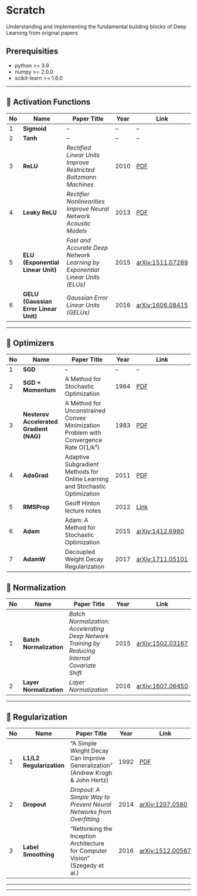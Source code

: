 # Scratch
Understanding and Implementing the fundamental building blocks of Deep Learning from original papers

## Prerequisities
- python >= 3.9
- numpy >= 2.0.0
- scikit-learn >= 1.6.0

---
## 🔸 Activation Functions

| No | Name | Paper Title | Year | Link |
|----|------|--------------|------|------|
| 1 | **Sigmoid** | – | – | – |
| 2 | **Tanh** | – | – | – |
| 3 | **ReLU** | *Rectified Linear Units Improve Restricted Boltzmann Machines* | 2010 | [PDF](https://www.cs.toronto.edu/~hinton/absps/reluICML.pdf) |
| 4 | **Leaky ReLU** | *Rectifier Nonlinearities Improve Neural Network Acoustic Models* | 2013 | [PDF](https://arxiv.org/abs/1303.2662) |
| 5 | **ELU (Exponential Linear Unit)** | *Fast and Accurate Deep Network Learning by Exponential Linear Units (ELUs)* | 2015 | [arXiv:1511.07289](https://arxiv.org/abs/1511.07289) |
| 6 | **GELU (Gaussian Error Linear Unit)** | *Gaussian Error Linear Units (GELUs)* | 2016 | [arXiv:1606.08415](https://arxiv.org/abs/1606.08415) |

---
## 🔸 Optimizers

| No | Name | Paper Title | Year | Link |
|----|------|--------------|------|------|
| 1 | **SGD** | – | – | – |
| 2 | **SGD + Momentum** | A Method for Stochastic Optimization | 1964 | [PDF](https://web.stanford.edu/class/ee398a/papers/polyak1964.pdf) |
| 3 | **Nesterov Accelerated Gradient (NAG)** | A Method for Unconstrained Convex Minimization Problem with Convergence Rate O(1/k²) | 1983 | [PDF](https://www.math.ku.dk/~rolf/teaching/10nesterov.pdf) |
| 4 | **AdaGrad** | Adaptive Subgradient Methods for Online Learning and Stochastic Optimization | 2011 | [PDF](https://www.jmlr.org/papers/volume12/duchi11a/duchi11a.pdf) |
| 5 | **RMSProp** | Geoff Hinton lecture notes | 2012 | [Link](http://www.cs.toronto.edu/~tijmen/csc321/slides/lecture_slides_lec6.pdf) |
| 6 | **Adam** | Adam: A Method for Stochastic Optimization | 2015 | [arXiv:1412.6980](https://arxiv.org/abs/1412.6980) |
| 7 | **AdamW** | Decoupled Weight Decay Regularization | 2017 | [arXiv:1711.05101](https://arxiv.org/abs/1711.05101) |


## 🔸 Normalization

| No | Name | Paper Title | Year | Link |
|----|------|--------------|------|------|
| 1 | **Batch Normalization** | *Batch Normalization: Accelerating Deep Network Training by Reducing Internal Covariate Shift* | 2015 | [arXiv:1502.03167](https://arxiv.org/abs/1502.03167) |
| 2 | **Layer Normalization** | *Layer Normalization* | 2016 | [arXiv:1607.06450](https://arxiv.org/abs/1607.06450) |

---

## 🔸 Regularization

| No | Name | Paper Title | Year | Link |
|----|------|--------------|------|------|
| 1 | **L1/L2 Regularization** | “A Simple Weight Decay Can Improve Generalization” (Andrew Krogh & John Hertz)| 1992 |[PDF](https://proceedings.neurips.cc/paper/1991/file/8eefcfdf5990e441f0fb6f3fad709e21-Paper.pdf)|
| 2 | **Dropout** | *Dropout: A Simple Way to Prevent Neural Networks from Overfitting* | 2014 | [arXiv:1207.0580](https://arxiv.org/abs/1207.0580) |
| 3|  **Label Smoothing** | “Rethinking the Inception Architecture for Computer Vision” (Szegedy et al.)| 2016 | [arXiv:1512.00567](https://arxiv.org/abs/1512.00567)|

---
<!-- ## 🔸 Weight Initialization

| No | Name | Paper Title | Year | Link |
|----|------|--------------|------|------|
| 1 | **Xavier Initialization** | *Understanding the Difficulty of Training Deep Feedforward Neural Networks* | 2010 | [arXiv:1006.0254](https://arxiv.org/abs/1006.0254) |
| 2 | **He Initialization**     | “Delving Deep into Rectifiers: Surpassing Human-Level Performance on ImageNet Classification” (He et al.) | 2015 | [arXiv:1502.01852](https://arxiv.org/abs/1502.01852)|
| 3 | **LSUV Initialization**   | “All You Need is a Good Init” (Mishkin & Matas) | 2016 | [arXiv:1511.06422](https://arxiv.org/abs/1511.06422) |
 -->

---

<!-- ## 🔸 Architecture Components

| No | Name | Paper Title | Year | Link |
|----|------|--------------|------|------|
| 1 | **Convolution (Conv2D)** | *ImageNet Classification with Deep Convolutional Neural Networks (AlexNet)* | 2012 | [PDF](https://papers.nips.cc/paper/4824-imagenet-classification-with-deep-convolutional-neural-networks.pdf) |
| 2 | **Pooling (Max/Avg)** | *LeNet-5, Gradient-Based Learning Applied to Document Recognition* | 1998 | [Link](http://yann.lecun.com/exdb/lenet/) |
| 3 | **Residual Connection (ResNet)** | *Deep Residual Learning for Image Recognition* | 2015 | [arXiv:1512.03385](https://arxiv.org/abs/1512.03385) |

--- -->
